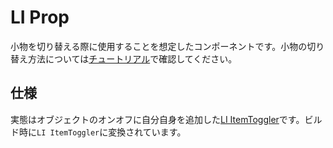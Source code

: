 # LI Prop

小物を切り替える際に使用することを想定したコンポーネントです。小物の切り替え方法については[チュートリアル](../../tutorial/toggle)で確認してください。

## 仕様

実態はオブジェクトのオンオフに自分自身を追加した[LI ItemToggler](itemtoggler)です。ビルド時に`LI ItemToggler`に変換されています。